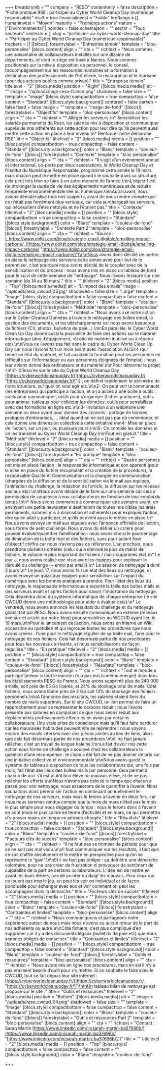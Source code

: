 +++
breadcrumb = ""
company = "RESO"
contentonly = false
description = "Fiche pratique RSE : participer au Cyber World Cleanup Day (numérique responsable)"
draft = true
financialinvest = "Faible"
hreflangs = []
humaninvest = "Moyen"
maturity = "Premières actions"
nature = ["Environnemental"]
noindex = false
schemajson = ""
sector = "Tous secteurs"
seotexts = []
slug = "participer-au-cyber-world-cleanup-day"
title = "Participer au Cyber World Cleanup Day (numérique responsable)"
trackers = []
[[blocs]]
forestrylabel = "Entreprise témoin"
template = "bloc-personalise"
[blocs.content]
align = ""
cta = ""
richtext = "Nous sommes une soixantaine de collaborateurs installés sur une dizaine de départements, et dont le siège est basé à Nantes. Nous sommes positionnés sur la mise à disposition de personnel, le conseil, l’accompagnement sur les ressources humaines et la formation à destination des professionnels de l'hôtellerie, la restauration et le tourisme (pour des acteurs publics comme privés)."
title = "Entreprise témoin"
titlelevel = "2"
[blocs.media]
position = "Right"
[[blocs.media.media]]
alt = ""
image = "/uploads/logo-reso-france.png"
shadowed = false
size = ""
template = "image"
[blocs.style]
compactbottom = true
compacttop = false
content = "Standard"
[[blocs.style.background]]
centered = false
darken = false
fixed = false
image = ""
template = "image-de-fond"
[[blocs]]
forestrylabel = "Objectifs"
template = "bloc-personalise"
[blocs.content]
align = ""
cta = ""
richtext = "* Alléger les serveurs.\n* Sensibiliser les salariés permanents de Reso, les salariés mis à disposition et communiquer auprès de nos adhérents sur cette action pour leur dire qu’ils peuvent aussi mettre cette action en place à leur niveau.\n* Renforcer notre démarche RSE"
title = "Objectifs"
titlelevel = "2"
[blocs.media]
media = []
position = ""
[blocs.style]
compactbottom = true
compacttop = false
content = "Standard"
[[blocs.style.background]]
color = "Blanc"
template = "couleur-de-fond"
[[blocs]]
forestrylabel = "Contexte"
template = "bloc-personalise"
[blocs.content]
align = ""
cta = ""
richtext = "Il s’agit d’un évènement annuel et international, co-porté par deux associations, le World Cleanup Day et l’Institut du Numérique Responsable, programmé cette année le 19 mars mais chacun peut le mettre en place quand il le souhaite dans sa structure, cela peut très bien se faire à un autre moment de l’année.\n\nL’objectif est de prolonger la durée de vie des équipements numériques et de réduire l’empreinte environnementale liée au numérique.\n\nAuparavant, nous avions dématérialisé tous nos supports, avant de nous rendre compte que ce n’était pas forcément plus vertueux, car cela surchargeait les serveurs, qui nécessitent d’être nettoyés et ne l’étaient pas."
title = "Contexte"
titlelevel = "2"
[blocs.media]
media = []
position = ""
[blocs.style]
compactbottom = true
compacttop = false
content = "Standard"
[[blocs.style.background]]
color = "Blanc"
template = "couleur-de-fond"
[[blocs]]
forestrylabel = "Contexte Part 2"
template = "bloc-personalise"
[blocs.content]
align = ""
cta = ""
richtext = "_Source :_ [_https://www.dolist.com/blog/strategie-email-digitale/emailing-impact-carbone/_](https://www.dolist.com/blog/strategie-email-digitale/emailing-impact-carbone/ \"https://www.dolist.com/blog/strategie-email-digitale/emailing-impact-carbone/\")\n\nNous avons donc décidé de mettre en place le nettoyage des serveurs cette année avec pour but de le pérenniser, c’est pourquoi nous avons décidé de le coupler avec de la sensibilisation et du process : nous avons mis en place un tableau de bord pour le suivi de cette semaine de “nettoyage”. Nous l’avons instauré sur une semaine (du 14 au 18 mars)."
title = ""
titlelevel = "2"
[blocs.media]
position = "Top"
[[blocs.media.media]]
alt = "L'impact des emails"
image = "/uploads/reso_cwcud_03.jpg"
shadowed = false
size = "Large"
template = "image"
[blocs.style]
compactbottom = false
compacttop = false
content = "Standard"
[[blocs.style.background]]
color = "Blanc"
template = "couleur-de-fond"
[[blocs]]
forestrylabel = "Méthode"
template = "bloc-personalise"
[blocs.content]
align = ""
cta = ""
richtext = "Nous avons axé notre action sur le Cyber Cleanup Données à travers le nettoyage des boîtes email, la gestion des documents, et les téléchargements car nous avons beaucoup de fichiers (CV, photos, bulletins de paie…).\n\nEn parallèle, le Cyber World Clean Up Day donne aussi la possibilité de faire des actions sur le matériel informatique (don d’équipement, récolte de matériel inutilisé ou à réparer etc).\n\nNous ne l’avons pas fait dans le cadre du Cyber World Clean Up Day car nous l’avions fait un mois avant avec l’association ALIS44 (qui remet en état du matériel, et fait aussi de la formation pour les personnes en difficulté sur l’informatique ou aux personnes éloignées de l’emploi) : nous leur avions donné des ordinateurs et du matériel.\n\nPour démarrer le projet :\n\n1- S’inscrire sur le site du Cyber World Cleanup Day ([https://cyberworldcleanupday.fr/](https://cyberworldcleanupday.fr/ \"https://cyberworldcleanupday.fr/\")) , on définit rapidement le périmètre de notre structure, sur quoi on veut agir etc.\n\n2- On peut voir la communauté (les entreprises) qui participe à l’action, et on a accès à une boîte à outils : outils pour communiquer, outils pour s’organiser (fiches pratiques), outils pour animer, tableaux pour collecter les données, outils pour sensibiliser avec des formations en ligne etc.\n\n3- Invitation à un webinaire une semaine ou deux avant pour donner des conseils : partage de bonnes pratiques d’entreprises, … Idéal quand on ne sait pas par où commencer, et cela donne une dimension collective à cette initiative.\n\n4- Mise en place de l’action, sur un jour, ou plusieurs jours.\n\n5- On compile les données et on les transmet au Cyber World Cleanup Day.\n\nTout est gratuit."
title = "Méthode"
titlelevel = "2"
[blocs.media]
media = []
position = ""
[blocs.style]
compactbottom = true
compacttop = false
content = "Standard"
[[blocs.style.background]]
color = "Blanc"
template = "couleur-de-fond"
[[blocs]]
forestrylabel = "En pratique"
template = "bloc-personalise"
[blocs.content]
align = ""
cta = ""
richtext = "Quatre personnes ont mis en place l’action : le responsable informatique et son apprenti (pour la mise en place du fichier récapitulatif et la création de la procédure), la responsable Qualité et Communication et la chargée de communication (chargées de la diffusion et de la sensibilisation via le mail aux équipes, l’animation du challenge, la rédaction de l’article, la diffusion sur les réseaux sociaux etc).\n\nNous avons décidé de le faire sur une semaine car cela a permis plus de souplesse à nos collaborateurs en fonction de leur emploi du temps.\n\n* Nous avons commencé à communiquer une semaine avant, en envoyant une petite newsletter à destination de toutes nos cibles (salariés permanents, salariés mis à disposition et adhérents) pour expliquer l’action, dire qu’on allait y participer, et qu’ils peuvent aussi le mettre en place.\n* Nous avons envoyé un mail aux équipes avec l’annonce officielle de l’action, sous forme de petit challenge. Nous avons dû définir un critère pour pouvoir évaluer/quantifier l’amélioration : nous avons choisi le pourcentage de diminution de la boîte mail et des fichiers, sans pour autant fixer d’objectif chiffré car nous n’avions pas de référence. L’an prochain, nous prendrons plusieurs critères (celui qui a diminué le plus de mails/ de fichiers, le volume le plus important de fichiers / mails supprimés etc).\n* Le jour J, nous avons réalisé une visio avec les équipes pour expliquer le déroulé du challenge (+ envoi par email).\n* La session de nettoyage a duré 3 jours.\n* Le jeudi 17, nous avons fait un état des lieux du nettoyage, et avons envoyé un quizz aux équipes pour sensibiliser sur l’impact du numérique avec les bonnes pratiques à prendre. Pour l’état des lieux du nettoyage, le responsable informatique a exporté la taille des boîtes mails et des serveurs avant et après l’action pour savoir l’importance du nettoyage. Cela dépendra donc du système informatique de chaque entreprise (le site CWCUD donne une méthodologie pour aider à évaluer cela).\n* Le vendredi, nous avons annoncé les résultats du challenge et du nettoyage global fait par RESO. Nous avons ensuite communiqué en externe (réseaux sociaux et article sur notre blog) pour sensibiliser au WCCUD ayant lieu le 19 mars.\n\nPour le lancement de l’action, nous avons en interne un Wiki, accessible au quotidien et qui regroupe toutes les procédures que nous avons créées : l’une pour le nettoyage régulier de sa boîte mail, l’une pour le nettoyage de ses fichiers. Cela fait désormais partie de nos procédures pour tous les nouveaux arrivants, et nous sensibiliserons de façon régulière."
title = "En pratique"
titlelevel = "2"
[blocs.media]
media = []
position = ""
[blocs.style]
compactbottom = true
compacttop = false
content = "Standard"
[[blocs.style.background]]
color = "Blanc"
template = "couleur-de-fond"
[[blocs]]
forestrylabel = "Résultats"
template = "bloc-personalise"
[blocs.content]
align = ""
cta = ""
richtext = "Tout le monde a participé (même si tout le monde n’y a pas mis la même énergie) dans tous les établissements RESO de France. Nous avons supprimé plus de 240 000 emails, soit près de 65 Go libérés, et 24% du stockage total de mails. Côté fichiers, nous avons libéré près de 2 Go soit 13% du stockage des fichiers personnels.\n\nA l’annonce des résultats, les salariés étaient fiers du nombre de mails supprimés. Sur le site CWCUD, un lien permet de faire un rapprochement pour se représenter le carbone réduit : nous l’avons présenté aux salariés en comparant ce que nous avons réduit aux déplacements professionnels effectués en avion par certains collaborateurs. Une vraie prise de conscience mais qu’il faut faire perdurer car les mauvaises habitudes peuvent vite se reprendre : nous voyons encore des emails internes avec des pièces jointes au lieu de liens, alors que cela fait désormais partie de nos procédures.\n\nIl ne faut jamais relâcher, c’est un travail de longue haleine.\n\nLe fait d’avoir mis cette action sous forme de challenge a soulevé chez les collaborateurs la question d’une récompense : le choix a été fait de ne pas donner de prix sur une initiative collective et environnementale.\n\nNous avons gardé le système de tableau à disposition de tous les collaborateurs qui, une fois par mois, fait l’état des lieux des boîtes mails par personne. Cela permet à chacun de voir s’il est plutôt bon élève ou mauvais élève, et de ne pas relâcher les efforts.\n\nNous n’avons pas calculé le temps que chacun a passé pour son nettoyage, nous essaierons de le quantifier à l’avenir. Nous souhaitons donc pérenniser l’action en continuant annuellement le nettoyage de nos serveurs, mais nous le ferons à l’avenir en deux fois, car nous nous sommes rendus compte que le mois de mars n’était pas le mois le plus simple pour nous dégager du temps : nous le ferons donc à l’avenir en août (mois le plus calme en terme d’activité) et en mars, ce qui permettra d’y passer moins de temps en période chargée."
title = "Résultats"
titlelevel = "2"
[blocs.media]
media = []
position = ""
[blocs.style]
compactbottom = true
compacttop = false
content = "Standard"
[[blocs.style.background]]
color = "Blanc"
template = "couleur-de-fond"
[[blocs]]
forestrylabel = "Facteurs clés de succès"
template = "bloc-personalise"
[blocs.content]
align = ""
cta = ""
richtext = "Il ne faut pas se tromper de période pour que ce ne soit pas mal vécu.\n\nIl faut communiquer sur les résultats, il faut que ce soit chiffré absolument et le mettre en perspective pour qu’on se représente le “gain”.\n\nEt il ne faut pas obliger : ça doit être une démarche volontaire, pour ne pas créer de frustration ni provoquer de sentiment de culpabilité de la part de certains collaborateurs. L’idée est de mettre en avant les bons élèves, pas de pointer du doigt les mauvais. Pour ceux qui ne jouent pas trop le jeu, on peut les voir en individuel et de façon ponctuelle pour échanger avec eux et voir comment on peut les accompagner dans la démarche."
title = "Facteurs clés de succès"
titlelevel = "2"
[blocs.media]
media = []
position = ""
[blocs.style]
compactbottom = true
compacttop = false
content = "Standard"
[[blocs.style.background]]
color = "Blanc"
template = "couleur-de-fond"
[[blocs]]
forestrylabel = "Contraintes et limites"
template = "bloc-personalise"
[blocs.content]
align = ""
cta = ""
richtext = "Nous communiquons et partageons notre expérience autour de nous mais nous n’avons eu aucun retour de la part de nos adhérents ou autre.\n\nCôté fichiers, c’est plus compliqué d’en supprimer car il y a des documents légaux (bulletins de paie etc) que nous sommes obligés de conserver."
title = "Contraintes et limites"
titlelevel = "2"
[blocs.media]
media = []
position = ""
[blocs.style]
compactbottom = true
compacttop = false
content = "Standard"
[[blocs.style.background]]
color = "Blanc"
template = "couleur-de-fond"
[[blocs]]
forestrylabel = "Outils et ressources"
template = "bloc-personalise"
[blocs.content]
align = ""
cta = ""
richtext = "Nous avons mis en ligne nos procédures, mais en soi il n’y a pas vraiment besoin d’outil pour s’y mettre. Si on souhaite le faire avec le CWCUD, tout se fait depuis leur site internet : [https://cyberworldcleanupday.fr/](https://cyberworldcleanupday.fr/ \"https://cyberworldcleanupday.fr/\")\n\nUn tableau bilan de nettoyage est proposé sur le site :"
title = "Outils et ressources"
titlelevel = "2"
[blocs.media]
position = "Bottom"
[[blocs.media.media]]
alt = ""
image = "/uploads/reso_cwcud_04.png"
shadowed = false
size = ""
template = "image"
[blocs.style]
compactbottom = false
compacttop = false
content = "Standard"
[[blocs.style.background]]
color = "Blanc"
template = "couleur-de-fond"
[[blocs]]
forestrylabel = "Outils et ressources Part 2"
template = "bloc-personalise"
[blocs.content]
align = ""
cta = ""
richtext = "Contact : Sarah Martin [https://www.linkedin.com/in/sarah-martin-ba37696b/](https://www.linkedin.com/in/sarah-martin-ba37696b/ \"https://www.linkedin.com/in/sarah-martin-ba37696b/\")"
title = ""
titlelevel = "2"
[blocs.media]
media = []
position = "Top"
[blocs.style]
compactbottom = false
compacttop = false
content = ""
[[blocs.style.background]]
color = "Blanc"
template = "couleur-de-fond"

+++
